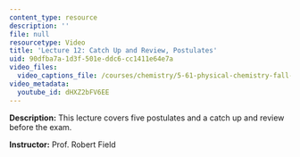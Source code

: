 ```yaml
---
content_type: resource
description: ''
file: null
resourcetype: Video
title: 'Lecture 12: Catch Up and Review, Postulates'
uid: 90dfba7a-1d3f-501e-ddc6-cc1411e64e7a
video_files:
  video_captions_file: /courses/chemistry/5-61-physical-chemistry-fall-2017/lecture-videos/catch-up-and-review-postulates/dHXZ2bFV6EE.vtt
video_metadata:
  youtube_id: dHXZ2bFV6EE
---
```


**Description:** This lecture covers five postulates and a catch up and review before the exam.

**Instructor:** Prof. Robert Field